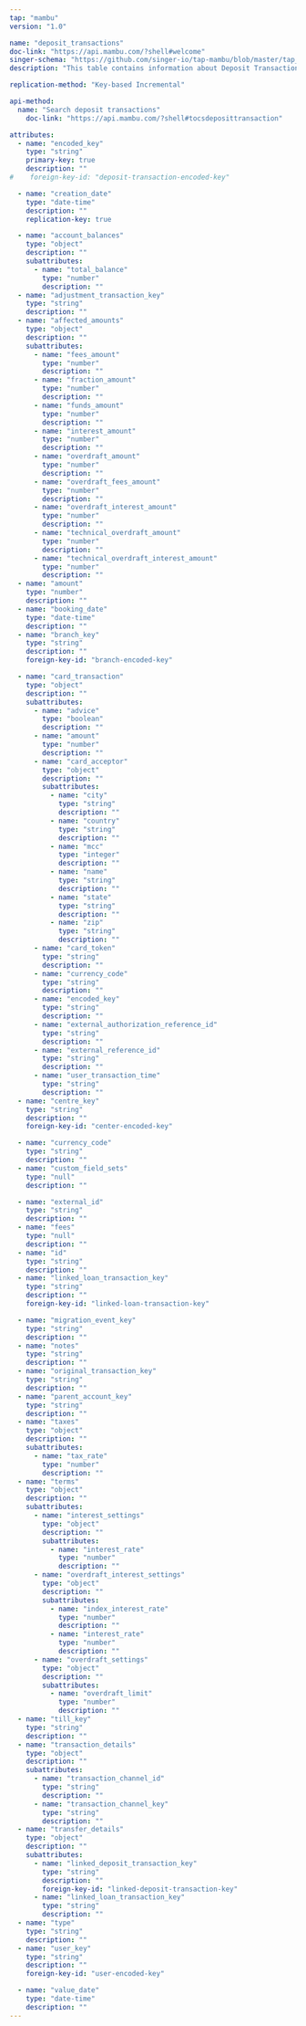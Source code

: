 ```yaml
---
tap: "mambu"
version: "1.0"

name: "deposit_transactions"
doc-link: "https://api.mambu.com/?shell#welcome"
singer-schema: "https://github.com/singer-io/tap-mambu/blob/master/tap_mambu/schemas/deposit_transactions.json"
description: "This table contains information about Deposit Transactions."

replication-method: "Key-based Incremental"

api-method:
  name: "Search deposit transactions"
    doc-link: "https://api.mambu.com/?shell#tocsdeposittransaction"

attributes:
  - name: "encoded_key"
    type: "string"
    primary-key: true
    description: ""
#    foreign-key-id: "deposit-transaction-encoded-key"  

  - name: "creation_date"
    type: "date-time"
    description: ""
    replication-key: true

  - name: "account_balances"
    type: "object"
    description: ""
    subattributes:
      - name: "total_balance"
        type: "number"
        description: ""
  - name: "adjustment_transaction_key"
    type: "string"
    description: ""
  - name: "affected_amounts"
    type: "object"
    description: ""
    subattributes:
      - name: "fees_amount"
        type: "number"
        description: ""
      - name: "fraction_amount"
        type: "number"
        description: ""
      - name: "funds_amount"
        type: "number"
        description: ""
      - name: "interest_amount"
        type: "number"
        description: ""
      - name: "overdraft_amount"
        type: "number"
        description: ""
      - name: "overdraft_fees_amount"
        type: "number"
        description: ""
      - name: "overdraft_interest_amount"
        type: "number"
        description: ""
      - name: "technical_overdraft_amount"
        type: "number"
        description: ""
      - name: "technical_overdraft_interest_amount"
        type: "number"
        description: ""
  - name: "amount"
    type: "number"
    description: ""
  - name: "booking_date"
    type: "date-time"
    description: ""
  - name: "branch_key"
    type: "string"
    description: ""
    foreign-key-id: "branch-encoded-key"

  - name: "card_transaction"
    type: "object"
    description: ""
    subattributes:
      - name: "advice"
        type: "boolean"
        description: ""
      - name: "amount"
        type: "number"
        description: ""
      - name: "card_acceptor"
        type: "object"
        description: ""
        subattributes:
          - name: "city"
            type: "string"
            description: ""
          - name: "country"
            type: "string"
            description: ""
          - name: "mcc"
            type: "integer"
            description: ""
          - name: "name"
            type: "string"
            description: ""
          - name: "state"
            type: "string"
            description: ""
          - name: "zip"
            type: "string"
            description: ""
      - name: "card_token"
        type: "string"
        description: ""
      - name: "currency_code"
        type: "string"
        description: ""
      - name: "encoded_key"
        type: "string"
        description: ""
      - name: "external_authorization_reference_id"
        type: "string"
        description: ""
      - name: "external_reference_id"
        type: "string"
        description: ""
      - name: "user_transaction_time"
        type: "string"
        description: ""
  - name: "centre_key"
    type: "string"
    description: ""
    foreign-key-id: "center-encoded-key"

  - name: "currency_code"
    type: "string"
    description: ""
  - name: "custom_field_sets"
    type: "null"
    description: ""

  - name: "external_id"
    type: "string"
    description: ""
  - name: "fees"
    type: "null"
    description: ""
  - name: "id"
    type: "string"
    description: ""
  - name: "linked_loan_transaction_key"
    type: "string"
    description: ""
    foreign-key-id: "linked-loan-transaction-key"

  - name: "migration_event_key"
    type: "string"
    description: ""
  - name: "notes"
    type: "string"
    description: ""
  - name: "original_transaction_key"
    type: "string"
    description: ""
  - name: "parent_account_key"
    type: "string"
    description: ""
  - name: "taxes"
    type: "object"
    description: ""
    subattributes:
      - name: "tax_rate"
        type: "number"
        description: ""
  - name: "terms"
    type: "object"
    description: ""
    subattributes:
      - name: "interest_settings"
        type: "object"
        description: ""
        subattributes:
          - name: "interest_rate"
            type: "number"
            description: ""
      - name: "overdraft_interest_settings"
        type: "object"
        description: ""
        subattributes:
          - name: "index_interest_rate"
            type: "number"
            description: ""
          - name: "interest_rate"
            type: "number"
            description: ""
      - name: "overdraft_settings"
        type: "object"
        description: ""
        subattributes:
          - name: "overdraft_limit"
            type: "number"
            description: ""
  - name: "till_key"
    type: "string"
    description: ""
  - name: "transaction_details"
    type: "object"
    description: ""
    subattributes:
      - name: "transaction_channel_id"
        type: "string"
        description: ""
      - name: "transaction_channel_key"
        type: "string"
        description: ""
  - name: "transfer_details"
    type: "object"
    description: ""
    subattributes:
      - name: "linked_deposit_transaction_key"
        type: "string"
        description: ""
        foreign-key-id: "linked-deposit-transaction-key"
      - name: "linked_loan_transaction_key"
        type: "string"
        description: ""
  - name: "type"
    type: "string"
    description: ""
  - name: "user_key"
    type: "string"
    description: ""
    foreign-key-id: "user-encoded-key"

  - name: "value_date"
    type: "date-time"
    description: ""
---
```

